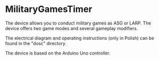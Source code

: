 # MilitaryGamesTimer

The device allows you to conduct military games as ASG or LARP. The device offers two game modes and several gameplay modifiers.

The electrical diagram and operating instructions (only in Polish) can be found in the "dosc" directory.

The device is based on the Arduino Uno controller.
